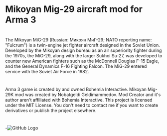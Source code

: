 # Mikoyan Mig-29 aircraft mod for Arma 3
# 
The Mikoyan MiG-29 (Russian: Микоян МиГ-29; NATO reporting name: "Fulcrum") is a twin-engine jet fighter aircraft designed in the Soviet Union. Developed by the Mikoyan design bureau as an air superiority fighter during the 1970s, the MiG-29, along with the larger Sukhoi Su-27, was developed to counter new American fighters such as the McDonnell Douglas F-15 Eagle, and the General Dynamics F-16 Fighting Falcon. The MiG-29 entered service with the Soviet Air Force in 1982.
#
Arma 3 game is created by and owned Bohemia Interactive. Mikoyan Mig-29K mod was created by Nobatgeldi Geldimammedov. Mod Creator and it's author aren't affiliated with Bohemia Interactive. This project is licensed under the MIT License. You don't need to contact me if you want to create derivatives or publish the project elsewhere.
#
-![GitHub Logo](http://code.nobatgeldi.com/wp-content/uploads/2017/03/arma3-2017-03-10-22-22-49-374.jpg)
#
